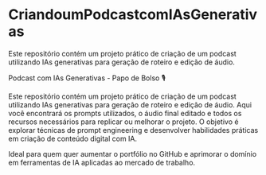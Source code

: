 # CriandoumPodcastcomIAsGenerativas
Este repositório contém um projeto prático de criação de um podcast utilizando IAs generativas para geração de roteiro e edição de áudio. 

Podcast com IAs Generativas - Papo de Bolso 🎙️

Este repositório contém um projeto prático de criação de um podcast utilizando IAs generativas para geração de roteiro e edição de áudio. Aqui você encontrará os prompts utilizados, o áudio final editado e todos os recursos necessários para replicar ou melhorar o projeto. O objetivo é explorar técnicas de prompt engineering e desenvolver habilidades práticas em criação de conteúdo digital com IA.

Ideal para quem quer aumentar o portfólio no GitHub e aprimorar o domínio em ferramentas de IA aplicadas ao mercado de trabalho.
